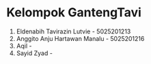 Kelompok GantengTavi
===================
1. Eldenabih Tavirazin Lutvie - 5025201213
2. Anggito Anju Hartawan Manalu - 5025201216
3. Aqil - 
4. Sayid Zyad - 